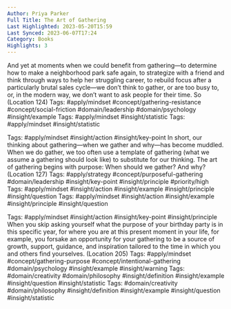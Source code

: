 ```yaml
---
Author: Priya Parker
Full Title: The Art of Gathering
Last Highlighted: 2023-05-20T15:59
Last Synced: 2023-06-07T17:24
Category: Books
Highlights: 3
---
```

And yet at moments when we could benefit from gathering—to determine how to make a neighborhood park safe again, to strategize with a friend and think through ways to help her struggling career, to rebuild focus after a particularly brutal sales cycle—we don’t think to gather, or are too busy to, or, in the modern way, we don’t want to ask people for their time. So (Location 124)
Tags: #apply/mindset #concept/gathering-resistance #concept/social-friction #domain/leadership #domain/psychology #insight/example
Tags: #apply/mindset #insight/statistic
Tags: #apply/mindset #insight/statistic
  
Tags: #apply/mindset #insight/action #insight/key-point
In short, our thinking about gathering—when we gather and why—has become muddled. When we do gather, we too often use a template of gathering (what we assume a gathering should look like) to substitute for our thinking. The art of gathering begins with purpose: When should we gather? And why? (Location 127)
Tags: #apply/strategy #concept/purposeful-gathering #domain/leadership #insight/key-point #insight/principle #priority/high
Tags: #apply/mindset #insight/action #insight/example #insight/principle #insight/question
Tags: #apply/mindset #insight/action #insight/example #insight/principle #insight/question
  
Tags: #apply/mindset #insight/action #insight/key-point #insight/principle
When you skip asking yourself what the purpose of your birthday party is in this specific year, for where you are at this present moment in your life, for example, you forsake an opportunity for your gathering to be a source of growth, support, guidance, and inspiration tailored to the time in which you and others find yourselves. (Location 205)
Tags: #apply/mindset #concept/gathering-purpose #concept/intentional-gathering #domain/psychology #insight/example #insight/warning
Tags: #domain/creativity #domain/philosophy #insight/definition #insight/example #insight/question #insight/statistic
Tags: #domain/creativity #domain/philosophy #insight/definition #insight/example #insight/question #insight/statistic